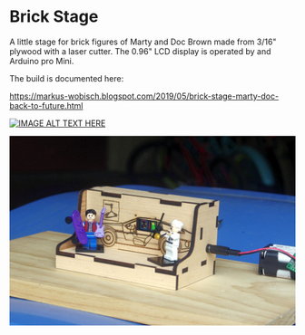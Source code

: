 

#  Brick Stage

A little stage for brick figures of Marty and Doc Brown made from 3/16" plywood with a laser cutter. The 0.96" LCD display is operated by and Arduino pro Mini.

The build is documented here:

https://markus-wobisch.blogspot.com/2019/05/brick-stage-marty-doc-back-to-future.html

[![IMAGE ALT TEXT HERE](https://img.youtube.com/vi/2RU9Xlu35uw/0.jpg)](https://www.youtube.com/watch?v=2RU9Xlu35uw)

![Image](Pictures/IMGP7237.JPG)
